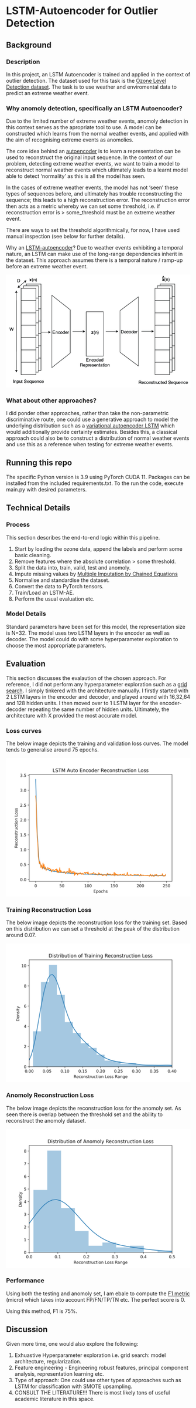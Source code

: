# LSTM-Autoencoder for Outlier Detection

## Background

### Description

In this project, an LSTM Autoencoder is trained and applied in the context of outlier detection. The dataset used for this task is the [Ozone Level Detection dataset](https://archive.ics.uci.edu/ml/datasets/Ozone+Level+Detection). The task is to use weather and enviromental data to predict an extreme weather event.

### Why anomoly detection, specifically an LSTM Autoencoder?

Due to the limited number of extreme weather events, anomoly detection in this context serves as the apropriate tool to use. A model can be constructed which learns from the normal weather events, and applied with the aim of recognising extreme events as anomolies. 


The core idea behind an [autoencoder](https://en.wikipedia.org/wiki/Autoencoder) is to learn a representation can be used to reconstruct the original input sequence. In the context of our problem, detecting extreme weather events, we want to train a model to reconstruct normal weather events which ultimately leads to a learnt model able to detect ‘normality’ as this is all the model has seen. 

In the cases of extreme weather events, the model has not ‘seen’ these types of sequences before, and ultimately has trouble reconstructing the sequence; this leads to a high reconstruction error. The reconstruction error then acts as a metric whereby we can set some threshold, i.e. if reconstruction error is > some_threshold must be an extreme weather event.

There are ways to set the threshold algorithmically, for now, I have used manual inspection (see below for further details).

Why an [LSTM-autoencoder](https://blog.keras.io/building-autoencoders-in-keras.html)? Due to weather events exhibiting a temporal nature, an LSTM can make use of the long-range dependencies inherit in the dataset. This approach assumes there is a temporal nature / ramp-up before an extreme weather event.

<img src="/figures/lstm-ae.png"> 

### What about other approaches?

I did ponder other approaches, rather than take the non-parametric discriminative route, one could use a generative approach to model the underlying distribution such as a [variational autoencoder LSTM](https://towardsdatascience.com/time-series-generation-with-vae-lstm-5a6426365a1c) which would additionally provide certainty estimates. Besides this, a classical approach could also be to construct a distribution of normal weather events and use this as a reference when testing for extreme weather events. 

## Running this repo

The specific Python version is 3.9 using PyTorch CUDA 11. Packages can be installed from the included requirements.txt. To the run the code, execute main.py with desired parameters. 


## Technical Details

### Process

This section describes the end-to-end logic within this pipeline.

1. Start by loading the ozone data, append the labels and perform some basic cleaning.
1. Remove features where the absolute correlation > some threshold.
1. Split the data into, train, valid, test and anomoly.
1. Impute missing values by [Multiple Imputation by Chained Equations](https://www.ncbi.nlm.nih.gov/pmc/articles/PMC3074241/)
1. Normalise and standardise the dataset.
1. Convert the data to PyTorch tensors.
1. Train/Load an LSTM-AE.
1. Perform the usual evaluation etc.

### Model Details

Standard parameters have been set for this model, the representation size is N=32. The model uses two LSTM layers in the encoder as well as decoder. The model could do with some hyperparameter exploration to choose the most appropriate parameters. 

## Evaluation

This section discusses the evalaution of the chosen approach. For reference, I did not perform any hyperparameter exploration such as a [grid search](https://scikit-learn.org/stable/modules/grid_search.html). I simply tinkered with the architecture manually. I firstly started with 2 LSTM layers in the encoder and decoder, and played around with 16,32,64 and 128 hidden units. I then moved over to 1 LSTM layer for the encoder-decoder repeating the same number of hidden units. Ultimately, the architecture with X provided the most accurate model.

### Loss curves

The below image depicts the training and validation loss curves. The model tends to generalise around 75 epochs.

<img src="/figures/model.png"> 


### Training Reconstruction Loss

The below image depicts the reconstruction loss for the training set. Based on this distribution we can set a threshold at the peak of the distribution around 0.07.

<img src="/figures/train_reconstruction_loss.png"> 


### Anomoly Reconstruction Loss

The below image depicts the reconstruction loss for the anomoly set. As seen there is overlap between the threshold set and the ability to reconstruct the anomoly dataset. 

<img src="/figures/anomoly_reconstruction_loss.png"> 


### Performance

Using both the testing and anomoly set, I am ebale to compute the [F1 metric](https://en.wikipedia.org/wiki/F-score) (micro) which takes into account FP/FN/TP/TN etc. The perfect score is 0.

Using this method, F1 is 75%.


## Discussion

Given more time, one would also explore the following:

1. Exhuastive Hyperparameter exploration i.e. grid search: model architecture, regularization.
1. Feature engineering - Engineering robust features, principal component analysis, representation learning etc. 
1. Type of approach: One could use other types of approaches such as LSTM for classification with SMOTE upsampling.
1. CONSULT THE LITERATURE!!! There is most likely tons of useful academic literature in this space.

